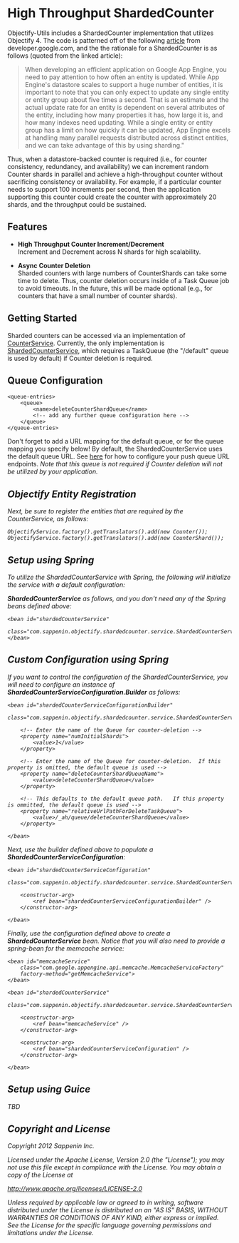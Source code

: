 High Throughput ShardedCounter
===========================

Objectify-Utils includes a ShardedCounter implementation that utilizes Objectify 4.  The code is patterned off of the following <a href="https://developers.google.com/appengine/articles/sharding_counters">article</a> from developer.google.com, and the the rationale for a ShardedCounter is as follows (quoted from the linked article):

> When developing an efficient application on Google App Engine, you need to pay attention to how often an entity is updated. While App Engine's datastore scales to support a huge number of entities, it is important to note that you can only expect to update any single entity or entity group about five times a second. That is an estimate and the actual update rate for an entity is dependent on several attributes of the entity, including how many properties it has, how large it is, and how many indexes need updating. While a single entity or entity group has a limit on how quickly it can be updated, App Engine excels at handling many parallel requests distributed across distinct entities, and we can take advantage of this by using sharding."

Thus, when a datastore-backed counter is required (i.e., for counter consistency, redundancy, and availability) we can increment random Counter shards in parallel and achieve a high-throughput counter without sacrificing consistency or availability.  For example, if a particular counter needs to support 100 increments per second, then the application supporting this counter could create the counter with approximately 20 shards, and the throughput could be sustained.


Features
------
+ <b>High Throughput Counter Increment/Decrement</b><br/>
Increment and Decrement across N shards for high scalability.

+ <b>Async Counter Deletion</b><br/>
Sharded counters with large numbers of CounterShards can take some time to delete.  Thus, counter deletion occurs inside of a Task Queue job to avoid timeouts.  In the future, this will be made optional (e.g., for counters that have a small number of counter shards).

Getting Started
----------
Sharded counters can be accessed via an implementation of <a href="">CounterService</a>.  Currently, the only implementation is <a href="">ShardedCounterService<a/>, which requires a TaskQueue (the "/default" queue is used by default) if Counter deletion is required.

Queue Configuration
----------
 	<queue-entries>
 		<queue>
			<name>deleteCounterShardQueue</name>
			<!-- add any further queue configuration here -->
		</queue>
	</queue-entries>

Don't forget to add a URL mapping for the default queue, or for the queue mapping you specify below!  By default, the ShardedCounterService uses the default queue URL.  See <a href="https://developers.google.com/appengine/docs/java/taskqueue/overview-push#URL_Endpoints">here</a> for how to configure your push queue URL endpoints.
<i>Note that this queue is not required if Counter deletion will not be utilized by your application<i>.

Objectify Entity Registration
-----------
Next, be sure to register the entities that are required by the CounterService, as follows:

	ObjectifyService.factory().getTranslators().add(new Counter());
	ObjectifyService.factory().getTranslators().add(new CounterShard());

Setup using Spring
-------
To utilize the ShardedCounterService with Spring, the following will initialize the service with a default configuration:

<b>ShardedCounterService</b> as follows, and you don't need any of the Spring beans defined above:

	<bean id="shardedCounterService"
		class="com.sappenin.objectify.shardedcounter.service.ShardedCounterService">
	</bean>

Custom Configuration using Spring
-------
If you want to control the configuration of the ShardedCounterService, you will need to configure an instance of <b>ShardedCounterServiceConfiguration.Builder</b> as follows:

	<bean id="shardedCounterServiceConfigurationBuilder"
		class="com.sappenin.objectify.shardedcounter.service.ShardedCounterServiceConfiguration.Builder">

		<!-- Enter the name of the Queue for counter-deletion -->
		<property name="numInitialShards">
			<value>1</value>
		</property>

		<!-- Enter the name of the Queue for counter-deletion.  If this property is omitted, the default queue is used -->
		<property name="deleteCounterShardQueueName">
			<value>deleteCounterShardQueue</value>
		</property>

		<!-- This defaults to the default queue path.   If this property is ommitted, the default queue is used -->
		<property name="relativeUrlPathForDeleteTaskQueue">
			<value>/_ah/queue/deleteCounterShardQueue</value>
		</property>

	</bean>

Next, use the builder defined above to populate a <b>ShardedCounterServiceConfiguration</b>:

	<bean id="shardedCounterServiceConfiguration"
		class="com.sappenin.objectify.shardedcounter.service.ShardedCounterServiceConfiguration">

		<constructor-arg>
			<ref bean="shardedCounterServiceConfigurationBuilder" />
		</constructor-arg>

	</bean>

Finally, use the configuration defined above to create a <b>ShardedCounterService</b> bean.  Notice that you will also need to provide a spring-bean for the memcache service:

	<bean id="memcacheService" 
		class="com.google.appengine.api.memcache.MemcacheServiceFactory"
		factory-method="getMemcacheService">
	</bean>

	<bean id="shardedCounterService"
		class="com.sappenin.objectify.shardedcounter.service.ShardedCounterService">

		<constructor-arg>
			<ref bean="memcacheService" />
		</constructor-arg>

		<constructor-arg>
			<ref bean="shardedCounterServiceConfiguration" />
		</constructor-arg>

	</bean>



Setup using Guice
-------
TBD


Copyright and License
---------------------

Copyright 2012 Sappenin Inc.

Licensed under the Apache License, Version 2.0 (the "License");
you may not use this file except in compliance with the License.
You may obtain a copy of the License at

   http://www.apache.org/licenses/LICENSE-2.0

Unless required by applicable law or agreed to in writing, software
distributed under the License is distributed on an "AS IS" BASIS,
WITHOUT WARRANTIES OR CONDITIONS OF ANY KIND, either express or implied.
See the License for the specific language governing permissions and
limitations under the License.